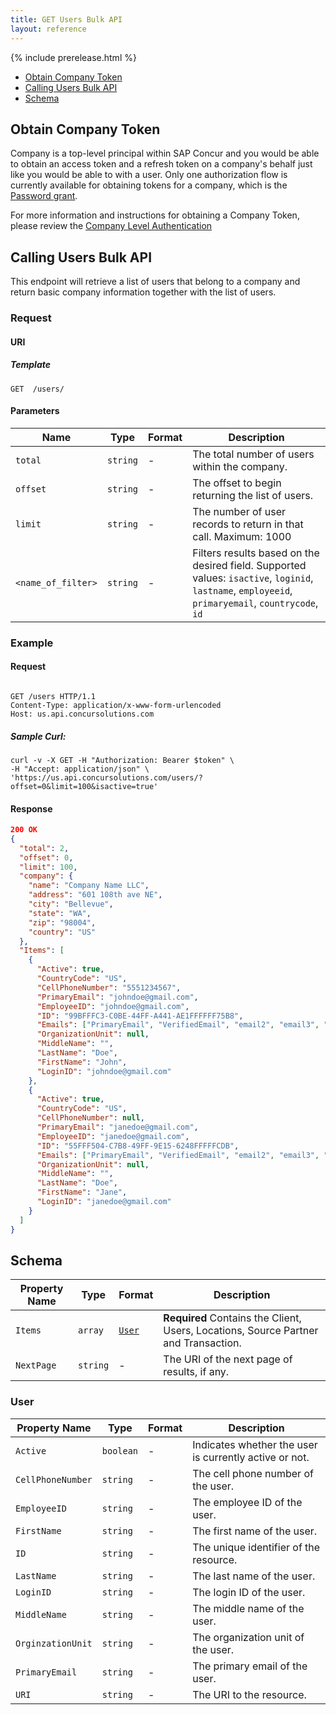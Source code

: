 ```yaml
---
title: GET Users Bulk API
layout: reference
---
```


{% include prerelease.html %}

* [Obtain Company Token](#company)
* [Calling Users Bulk API](#usersbulk)
* [Schema](#schema)

## <a name="company"></a>Obtain Company Token

Company is a top-level principal within SAP Concur and you would be able to obtain an access token and a refresh token on a company's behalf just like you would be able to with a user. Only one authorization flow is currently available for obtaining tokens for a company, which is the [Password grant](/api-reference/authentication/apidoc.html#password_grant).

For more information and instructions for obtaining a Company Token, please review the [Company Level Authentication](/https://developer.concur.com/api-reference/authentication/company-auth.html)

## <a name="usersbulk"></a>Calling Users Bulk API

This endpoint will retrieve a list of users that belong to a company and return basic company information together with the list of users.

### Request

#### URI

##### Template

```http
GET  /users/
```

#### Parameters

Name | Type | Format | Description
-----|------| ------ | -----------
`total`|`string` | - |The total number of users within the company.
`offset`|`string` | - |The offset to begin returning the list of users.
`limit`|`string` | - |The number of user records to return in that call. Maximum: 1000
`<name_of_filter>`|`string` | - |Filters results based on the desired field. Supported values: `isactive`, `loginid`, `lastname`, `employeeid`, `primaryemail`, `countrycode`, `id`

### Example

#### Request

```http

GET /users HTTP/1.1
Content-Type: application/x-www-form-urlencoded
Host: us.api.concursolutions.com

```

##### Sample Curl:

```shell
curl -v -X GET -H "Authorization: Bearer $token" \
-H "Accept: application/json" \
'https://us.api.concursolutions.com/users/?offset=0&limit=100&isactive=true'
```

#### Response

```json
200 OK
{
  "total": 2,
  "offset": 0,
  "limit": 100,
  "company": {
    "name": "Company Name LLC",
    "address": "601 108th ave NE",
    "city": "Bellevue",
    "state": "WA",
    "zip": "98004",
    "country": "US"
  },
  "Items": [
    {
      "Active": true,
      "CountryCode": "US",
      "CellPhoneNumber": "5551234567",
      "PrimaryEmail": "johndoe@gmail.com",
      "EmployeeID": "johndoe@gmail.com",
      "ID": "99BFFFC3-C0BE-44FF-A441-AE1FFFFFF75B8",
      "Emails": ["PrimaryEmail", "VerifiedEmail", "email2", "email3", "email4", "email5"],
      "OrganizationUnit": null,
      "MiddleName": "",
      "LastName": "Doe",
      "FirstName": "John",
      "LoginID": "johndoe@gmail.com"
    },
    {
      "Active": true,
      "CountryCode": "US",
      "CellPhoneNumber": null,
      "PrimaryEmail": "janedoe@gmail.com",
      "EmployeeID": "janedoe@gmail.com",
      "ID": "55FFF504-C7B8-49FF-9E15-6248FFFFFCDB",
      "Emails": ["PrimaryEmail", "VerifiedEmail", "email2", "email3", "email4", "email5"],
      "OrganizationUnit": null,
      "MiddleName": "",
      "LastName": "Doe",
      "FirstName": "Jane",
      "LoginID": "janedoe@gmail.com"
    }
  ]
}
```

## <a name="schema"></a>Schema

Property Name|Type|Format|Description
---|---|---|---
`Items`|`array`|[`User`](#user)	|**Required** Contains the Client, Users, Locations, Source Partner and Transaction.
`NextPage`|`string`|-|The URI of the next page of results, if any.

### <a name="user"></a>User

Property Name|Type|Format|Description
---|---|---|---
`Active`|`boolean`|-|Indicates whether the user is currently active or not.
`CellPhoneNumber`|`string`|-|The cell phone number of the user.
`EmployeeID`|`string`|-|The employee ID of the user.
`FirstName`|`string`|-|The first name of the user.
`ID`|`string`|-|The unique identifier of the resource.
`LastName`|`string`|-|The last name of the user.
`LoginID`|`string`|-|The login ID of the user.
`MiddleName`|`string`|-|The middle name of the user.
`OrginzationUnit`|`string`|-|The organization unit of the user.
`PrimaryEmail`|`string`|-|The primary email of the user.
`URI`|`string`|-|The URI to the resource.
